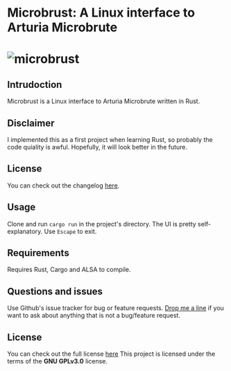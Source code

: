 # Microbrust: A Linux interface to Arturia Microbrute

# ![microbrust](img/microbrust.gif)

## Intrudoction

Microbrust is a Linux interface to Arturia Microbrute written in Rust.

## Disclaimer

I implemented this as a first project when learning Rust, so probably the
code quiality is awful. Hopefully, it will look better in the future.

## License

You can check out the changelog
[here](https://github.com/jmatraszek/microbrust/blob/master/CHANGELOG.md).

## Usage

Clone and run `cargo run` in the project's directory. The UI is pretty
self-explanatory. Use `Escape` to exit.

## Requirements

Requires Rust, Cargo and ALSA to compile.

## Questions and issues

Use Github's issue tracker for bug or feature requests. [Drop me
a line](mailto:jakub.matraszek@gmail.com) if you want to ask about
anything that is not a bug/feature request.

## License

You can check out the full license [here](https://github.com/jmatraszek/microbrust/blob/master/LICENSE)
This project is licensed under the terms of the **GNU GPLv3.0** license.
